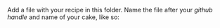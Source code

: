 Add a file with your recipe in this folder. Name the file after your _github handle_ and name of your cake, like so: